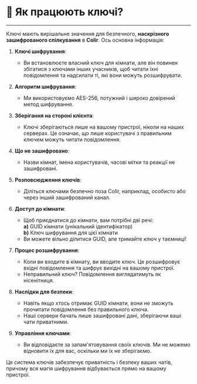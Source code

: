 # 🔑 Як працюють ключі?

---

Ключі мають вирішальне значення для безпечного, **наскрізного зашифрованого спілкування** в **Colir**. Ось основна інформація:

1. **Ключі шифрування**:

   - Ви встановлюєте власний ключ для кімнати, але він повинен збігатися з ключами інших учасників, щоб читати їхні повідомлення та надсилати ті, які вони можуть розшифрувати.

2. **Алгоритм шифрування**:

   - Ми використовуємо AES-256, потужний і широко довірений метод шифрування.

3. **Зберігання на стороні клієнта**:

   - Ключі зберігаються лише на вашому пристрої, ніколи на наших серверах. Це означає, що лише користувачі з правильним ключем можуть читати повідомлення.

4. **Що не зашифровано**:

   - Назви кімнат, імена користувачів, часові мітки та реакції не зашифровані.

5. **Розповсюдження ключів**:

   - Діліться ключами безпечно поза Colir, наприклад, особисто або через інший зашифрований канал.

6. **Доступ до кімнати**:

   - Щоб приєднатися до кімнати, вам потрібні дві речі:<br>
     **a)** GUID кімнати (унікальний ідентифікатор)<br>
     **b)** Ключ шифрування для цієї кімнати
   - Ви можете вільно ділитися GUID, але тримайте ключ у таємниці!

7. **Процес розшифрування**:

   - Коли ви входите в кімнату, ви вводите ключ. Це розшифровує вхідні повідомлення та шифрує вихідні на вашому пристрої.
   - Неправильний ключ? Повідомлення виглядатимуть як нісенітниця.

8. **Наслідки для безпеки**:

   - Навіть якщо хтось отримає GUID кімнати, вони не зможуть прочитати повідомлення без правильного ключа.
   - Наші сервери бачать лише зашифровані дані, зберігаючи ваші чати приватними.

9. **Управління ключами**:
   - Ви відповідаєте за запам'ятовування своїх ключів. Ми не можемо відновити їх для вас, оскільки ми їх не зберігаємо.

Ця система ключів забезпечує приватність і безпеку ваших чатів, причому вся магія шифрування відбувається прямо на вашому пристрої.